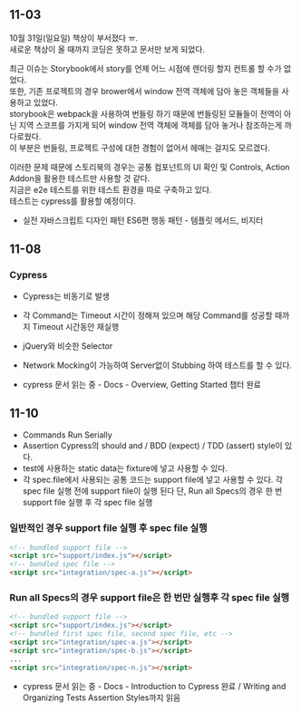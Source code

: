 ## 11-03

10월 31일(일요일) 책상이 부서졌다 ㅠ.  
새로운 책상이 올 때까지 코딩은 못하고 문서만 보게 되었다.

최근 이슈는 Storybook에서 story를 언제 어느 시점에 렌더링 할지 컨트롤 할 수가 없었다.  
또한, 기존 프로젝트의 경우 brower에서 window 전역 객체에 담아 놓은 객체들을 사용하고 있었다.  
storybook은 webpack을 사용하여 번들링 하기 때문에 번들링된 모듈들이 전역이 아닌 지역 스코프를 가지게 되어 window 전역 객체에 객체를 담아 놓거나 참조하는게 까다로웠다.  
이 부분은 번들링, 프로젝트 구성에 대한 경험이 없어서 헤매는 걸지도 모르겠다.

이러한 문제 때문에 스토리북의 경우는 공통 컴포넌트의 UI 확인 및 Controls, Action Addon을 활용한 테스트만 사용할 것 같다.  
지금은 e2e 테스트를 위한 테스트 환경을 따로 구축하고 있다.  
테스트는 cypress를 활용할 예정이다.

- 실전 자바스크립트 디자인 패턴 ES6편 행동 패턴 - 템플릿 메서드, 비지터

## 11-08

### Cypress

- Cypress는 비동기로 발생
- 각 Command는 Timeout 시간이 정해져 있으며 해당 Command를 성공할 때까지 Timeout 시간동안 재실행
- jQuery와 비슷한 Selector
- Network Mocking이 가능하여 Server없이 Stubbing 하여 테스트를 할 수 있다.

- cypress 문서 읽는 중 - Docs - Overview, Getting Started 챕터 완료

## 11-10

- Commands Run Serially
- Assertion Cypress의 should and / BDD (expect) / TDD (assert) style이 있다.
- test에 사용하는 static data는 fixture에 넣고 사용할 수 있다.
- 각 spec.file에서 사용되는 공통 코드는 support file에 넣고 사용할 수 있다. 각 spec file 실행 전에 support file이 실행 된다 단, Run all Specs의 경우 한 번 support file 실행 후 각 spec file 실행

### 일반적인 경우 support file 실행 후 spec file 실행

```html
<!-- bundled support file -->
<script src="support/index.js"></script>
<!-- bundled spec file -->
<script src="integration/spec-a.js"></script>
```

### Run all Specs의 경우 support file은 한 번만 실행후 각 spec file 실행

```html
<!-- bundled support file -->
<script src="support/index.js"></script>
<!-- bundled first spec file, second spec file, etc -->
<script src="integration/spec-a.js"></script>
<script src="integration/spec-b.js"></script>
...
<script src="integration/spec-n.js"></script>
```

- cypress 문서 읽는 중 - Docs - Introduction to Cypress 완료 / Writing and Organizing Tests Assertion Styles까지 읽음
